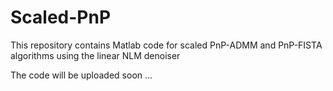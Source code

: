 # Scaled-PnP
This repository contains Matlab code for scaled PnP-ADMM and PnP-FISTA algorithms using the linear NLM denoiser

The code will be uploaded soon ...
